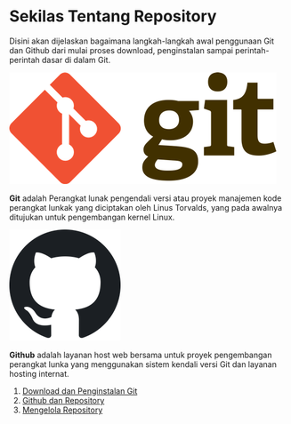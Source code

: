 # Sekilas Tentang Repository

Disini akan dijelaskan bagaimana langkah-langkah awal penggunaan Git dan Github dari mulai proses download, penginstalan sampai perintah-perintah dasar di dalam Git.

![01-logo](/images/logo-01.png)

**Git** adalah Perangkat lunak pengendali versi atau proyek manajemen kode perangkat lunkak yang diciptakan oleh Linus Torvalds, yang pada awalnya ditujukan untuk pengembangan kernel Linux.

![02-logo](/images/logo-02.png)

**Github** adalah layanan host web bersama untuk proyek pengembangan perangkat lunka yang menggunakan sistem kendali versi Git dan layanan hosting internat.

1. [Download dan Penginstalan Git](download-dan-penginstalan-git.md)
2. [Github dan Repository](github-dan-repository.md)
3. [Mengelola Repository](mengelola-repo.md)